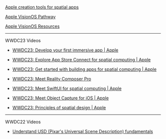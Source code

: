[Apple creation tools for spatial apps](https://developer.apple.com/augmented-reality/tools/)

[Apple VisionOS Pathway](https://developer.apple.com/visionos/pathway/)

[Apple VisionOS Resources](https://developer.apple.com/visionos/resources/)

- - - -

WWDC23 Videos

* [WWDC23: Develop your first immersive app | Apple](https://m.youtube.com/watch?v=9xe2x58mc4M)

* [WWDC23: Explore App Store Connect for spatial computing | Apple](https://youtu.be/g8ix6UenXHU?si=LRi8A_Me_yKahffg)

* [WWDC23: Get started with building apps for spatial computing | Apple](https://youtu.be/lVAM8ct5fwY?si=1V_ZrGX3QYeOmFP8)

* [WWDC23: Meet Reality Composer Pro](https://developer.apple.com/videos/play/wwdc2023/10083)

* [WWDC23: Meet SwiftUI for spatial computing | Apple](https://youtu.be/HEE8qjXQYPc?si=vMyGz0R5rF_1t3nb)

* [WWDC23: Meet Object Capture for iOS | Apple](https://youtu.be/zrSlmedQfq0?si=CwN1ujyYT3G-BSiW)

* [WWDC23: Principles of spatial design | Apple](https://youtu.be/Q1aJy1Hwjp8?si=Wgg6Jih_dssoQWRd)

- - - -

WWDC22 Videos

* [Understand USD (Pixar's Universal Scene Description) fundamentals](https://developer.apple.com/videos/play/wwdc2022/10129/)
